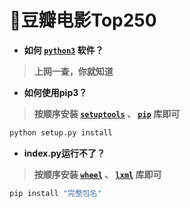 # 🌈豆瓣电影Top250

* **如何 [`python3`](https://www.python.org/downloads) 软件？**

> **上网一查，你就知道**

* **如何使用pip3？**

> **按顺序安装 [`setuptools`](https://pypi.org/project/setuptools/#files) 、 [`pip`](https://pypi.org/project/pip/#files) 库即可**

```python
python setup.py install
```

* **index.py运行不了？**

> **按顺序安装 [`wheel`](https://pypi.org/project/wheel/#files) 、 [`lxml`](https://pypi.org/project/lxml/#files) 库即可**

```python
pip install "完整包名"
```
